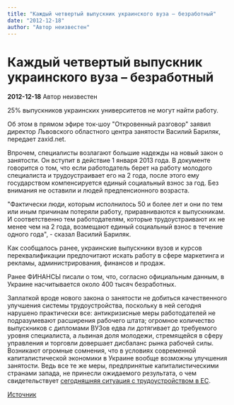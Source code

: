 ```yaml
---
title: "Каждый четвертый выпускник украинского вуза – безработный"
date: "2012-12-18"
author: "Автор неизвестен"
---
```


# Каждый четвертый выпускник украинского вуза – безработный

**2012-12-18** Автор неизвестен

25% выпускников украинских университетов не могут найти работу.

Об этом в прямом эфире ток-шоу "Откровенный разговор" заявил директор Львовского областного центра занятости Василий Бариляк, передает zaxid.net.

Впрочем, специалисты возлагают большие надежды на новый закон о занятости. Он вступит в действие 1 января 2013 года. В документе говорится о том, что если работодатель берет на работу молодого специалиста и трудоустраивает его на 2 года, после этого ему государством компенсируется единый социальный взнос за год. Без внимания не оставили и людей предпенсионного возраста.

 "Фактически люди, которым исполнилось 50 и более лет и они по тем или иным причинам потеряли работу, приравниваются к выпускникам. И соответственно тем работодателям, которые трудоустраивают их не менее чем на 2 года, возмещают единый социальный взнос в течение одного года", - сказал Василий Бариляк.

Как сообщалось ранее, украинские выпускники вузов и курсов переквалификации предпочитают искать работу в сфере маркетинга и рекламы, администрирования, финансов и продаж.

Ранее ФИНАНСЫ писали о том, что, согласно официальным данным, в Украине насчитывается около 400 тысяч безработных.

Заплаткой вроде нового закона о занятости не добиться качественного улучшения системы трудоустройства, поскольку в ней сегодня нарушено практически все: антикризисные меры работодателей не подразумевают расширения рабочего штата; огромное количество выпускников с дипломами ВУЗов едва ли дотягивает до требуемого уровня специалиста, а львиная доля молодежи, стремящейся в сферу управления и торговли довершает дисбаланс рынка рабочей силы. Возникают огромные сомнения, что в условиях современной капиталистической экономики в Украине вообще возможны улучшения занятости. Ведь все те же меры, предпринятые капиталистическими странами запада, не принесли ожидаемого результата, о чем свидетельствует [сегодняшняя ситуация с трудоустройством в ЕС](/6335.md).

[Источник](http://finance.bigmir.net/career/26376-Kazhdyj-chetvertyj-vypusknik-ukrainskogo-vuza---bezrabotnyj)